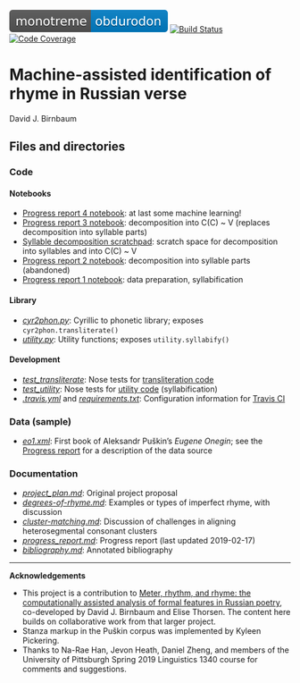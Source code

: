 [![Obdurodon](images/monotreme-obdurodon-blue.svg)](http://www.obdurodon.org)
[![Build Status](https://travis-ci.com/Data-Science-for-Linguists-2019/russian_rhyme.svg?branch=master)](https://travis-ci.com/Data-Science-for-Linguists-2019/russian_rhyme)
[![Code Coverage](https://codecov.io/gh/Data-Science-for-Linguists-2019/russian_rhyme/branch/master/graph/badge.svg)](https://codecov.io/gh/Data-Science-for-Linguists-2019/russian_rhyme)

# Machine-assisted identification of rhyme in Russian verse

David J. Birnbaum  

## Files and directories

### Code

#### Notebooks

* [Progress report 4 notebook](dev/progress_report_4.ipynb): at last some machine learning!
* [Progress report 3 notebook](dev/progress_report_3.ipynb): decomposition into C(C) ~ V (replaces decomposition into syllable parts)
* [Syllable decomposition scratchpad](dev/syllable-decomposition.ipynb): scratch space for decomposition into syllables and into C(C) ~ V
* [Progress report 2 notebook](dev/progress_report_2.ipynb): decomposition into syllable parts (abandoned)
* [Progress report 1 notebook](dev/progress_report_1.ipynb): data preparation, syllabification

#### Library

* [*cyr2phon.py*](dev/cyr2phon/cyr2phon.py): Cyrillic to phonetic library; exposes `cyr2phon.transliterate()`
* [*utility.py*](dev/cyr2phon/utility.py): Utility functions; exposes `utility.syllabify()`

#### Development

* [*test_transliterate*](dev/cyr2phon/tests/test_transliterate.py): Nose tests for [transliteration code](dev/cyr2phon/cyr2phon.py)
* [*test_utility*](dev/cyr2phon/tests/test_utility.py): Nose tests for [utility code](dev/cyr2phon/utility.py) (syllabification)
* [*.travis.yml*](.travis.yml) and [*requirements.txt*](requirements.txt): Configuration information for [Travis CI](https://docs.travis-ci.com/user/tutorial/)

### Data (sample)
	
* [*eo1.xml*](dev/data_samples/eo1.xml): First book of Aleksandr Puškin’s *Eugene Onegin*; see the [Progress report](docs/progress_report.md#about-the-corpus) for a description of the data source

### Documentation

* [*project_plan.md*](docs/project_plan.md): Original project proposal
* [*degrees-of-rhyme.md*](docs/degrees-of-rhyme.md): Examples or types of imperfect rhyme, with discussion
* [*cluster-matching.md*](docs/cluster-matching.md): Discussion of challenges in aligning heterosegmental consonant clusters
* [*progress_report.md*](docs/progress_report.md): Progress report (last updated 2019-02-17)
* [*bibliography.md*](docs/bibliography.md): Annotated bibliography

____

**Acknowledgements**

* This project is a contribution to [Meter, rhythm, and rhyme: the computationally assisted analysis of formal features in Russian poetry](http://poetry.obdurodon.org/), co-developed by David J. Birnbaum and Elise Thorsen. The content here builds on collaborative work from that larger project. 
* Stanza markup in the Puškin corpus was implemented by Kyleen Pickering. 
* Thanks to Na-Rae Han, Jevon Heath, Daniel Zheng, and members of the University of Pittsburgh Spring 2019 Linguistics 1340 course for comments and suggestions.

